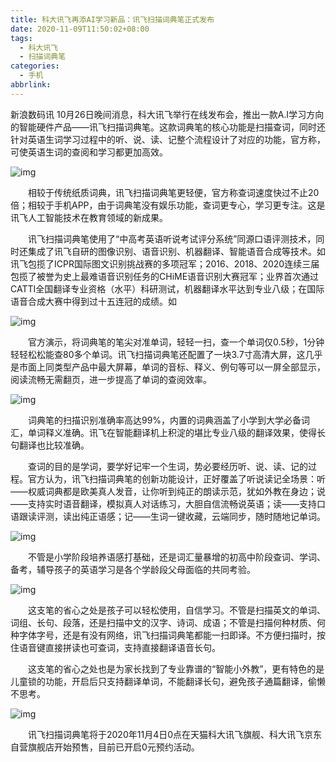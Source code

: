 ```yaml
---
title: 科大讯飞再添AI学习新品：讯飞扫描词典笔正式发布
date: 2020-11-09T11:50:02+08:00
tags:
  - 科大讯飞
  - 扫描词典笔
categories:
  - 手机
abbrlink:
---
```


新浪数码讯 10月26日晚间消息，科大讯飞举行在线发布会，推出一款A.I学习方向的智能硬件产品——讯飞扫描词典笔。这款词典笔的核心功能是扫描查词，同时还针对英语生词学习过程中的听、说、读、记整个流程设计了对应的功能，官方称，可使英语生词的查阅和学习都更加高效。

![img](https://cdn.jsdelivr.net/gh/yakeing/Documentation@main/Hexo/images/dd54-kcaeqzx1828386.jpg)

　　相较于传统纸质词典，讯飞扫描词典笔更轻便，官方称查词速度快过不止20倍；相较于手机APP，由于词典笔没有娱乐功能，查词更专心，学习更专注。这是讯飞人工智能技术在教育领域的新成果。

　　讯飞扫描词典笔使用了“中高考英语听说考试评分系统”同源口语评测技术，同时还集成了讯飞自研的图像识别、语音识别、机器翻译、智能语音合成等技术。如讯飞包揽了ICPR国际图文识别挑战赛的多项冠军；2016、2018、2020连续三届包揽了被誉为史上最难语音识别任务的CHiME语音识别大赛冠军；业界首次通过CATTI全国翻译专业资格（水平）科研测试，机器翻译水平达到专业八级；在国际语音合成大赛中得到过十五连冠的成绩。如

![img](https://cdn.jsdelivr.net/gh/yakeing/Documentation@main/Hexo/images/900d-kcaeqzx1828442.jpg)

　　官方演示，将词典笔的笔尖对准单词，轻轻一扫，查一个单词仅0.5秒，1分钟轻轻松松能查80多个单词。讯飞扫描词典笔还配置了一块3.7寸高清大屏，这几乎是市面上同类型产品中最大屏幕，单词的音标、释义、例句等可以一屏全部显示，阅读流畅无需翻页，进一步提高了单词的查阅效率。

![img](https://cdn.jsdelivr.net/gh/yakeing/Documentation@main/Hexo/images/2ba5-kcaeqzx1828521.jpg)

　　词典笔的扫描识别准确率高达99%，内置的词典涵盖了小学到大学必备词汇，单词释义准确。讯飞在智能翻译机上积淀的堪比专业八级的翻译效果，使得长句翻译也比较准确。

　　查词的目的是学词，要学好记牢一个生词，势必要经历听、说、读、记的过程。官方认为，讯飞扫描词典笔的创新功能设计，正好覆盖了听说读记全场景：听——权威词典都是欧美真人发音，让你听到纯正的朗读示范，犹如外教在身边；说——支持实时语音翻译，模拟真人对话练习，大胆自信流畅说英语；读——支持口语跟读评测，读出纯正语感；记——生词一键收藏，云端同步，随时随地记单词。

![img](https://cdn.jsdelivr.net/gh/yakeing/Documentation@main/Hexo/images/812a-kcaeqzx1828590.jpg)

　　不管是小学阶段培养语感打基础，还是词汇量暴增的初高中阶段查词、学词、备考，辅导孩子的英语学习是各个学龄段父母面临的共同考验。

![img](https://cdn.jsdelivr.net/gh/yakeing/Documentation@main/Hexo/images/0e2c-kcaeqzx1828654.jpg)

　　这支笔的省心之处是孩子可以轻松使用，自信学习。不管是扫描英文的单词、词组、长句、段落，还是扫描中文的汉字、诗词、成语；不管是扫描何种材质、何种字体字号，还是有没有网络，讯飞扫描词典笔都能一扫即译。不方便扫描时，按住语音键直接拼读也可查词，支持直接翻译语音长句。

　　这支笔的省心之处也是为家长找到了专业靠谱的“智能小外教”，更有特色的是儿童锁的功能，开启后只支持翻译单词，不能翻译长句，避免孩子通篇翻译，偷懒不思考。

![img](https://cdn.jsdelivr.net/gh/yakeing/Documentation@main/Hexo/images/44ca-kcaeqzx1828705.jpg)

　　讯飞扫描词典笔将于2020年11月4日0点在天猫科大讯飞旗舰、科大讯飞京东自营旗舰店开始预售，目前已开启0元预约活动。